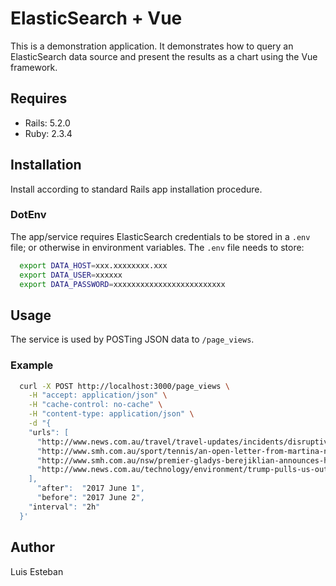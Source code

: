 # ElasticSearch + Vue

This is a demonstration application.  It demonstrates how to query an ElasticSearch data source and present the results as a chart using the Vue framework.

## Requires

* Rails: 5.2.0
* Ruby:  2.3.4

## Installation

Install according to standard Rails app installation procedure.

### DotEnv

The app/service requires ElasticSearch credentials to be stored in a `.env` file; or otherwise in environment variables.
The `.env` file needs to store:

```bash
  export DATA_HOST=xxx.xxxxxxxx.xxx
  export DATA_USER=xxxxxx
  export DATA_PASSWORD=xxxxxxxxxxxxxxxxxxxxxxxxx
```

## Usage

The service is used by POSTing JSON data to `/page_views`.

### Example

```bash
  curl -X POST http://localhost:3000/page_views \
    -H "accept: application/json" \
    -H "cache-control: no-cache" \
    -H "content-type: application/json" \
    -d "{
    "urls": [
      "http://www.news.com.au/travel/travel-updates/incidents/disruptive-passenger-grounds-flight-after-storming-cockpit/news-story/5949c1e9542df41fb89e6cdcdc16b615",
      "http://www.smh.com.au/sport/tennis/an-open-letter-from-martina-navratilova-to-margaret-court-arena-20170601-gwhuyx.html",
      "http://www.smh.com.au/nsw/premier-gladys-berejiklian-announces-housing-affordability-reforms-20170601-gwi0jn.html",
      "http://www.news.com.au/technology/environment/trump-pulls-us-out-of-paris-climate-agreement/news-story/f5c30a07c595a10a81d67611d0515a0a"
    ],
      "after":  "2017 June 1",
      "before": "2017 June 2",
    "interval": "2h"
  }'
```

## Author

Luis Esteban
